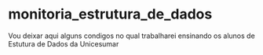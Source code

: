 # monitoria_estrutura_de_dados
Vou deixar aqui alguns condigos no qual trabalharei ensinando os alunos de Estutura de Dados da Unicesumar
